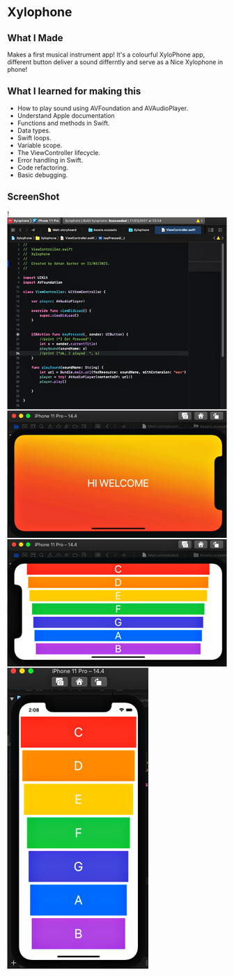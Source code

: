 
# Xylophone


## What I Made

Makes a first musical instrument app!  It's a colourful XyloPhone app, different button deliver a sound differntly and serve as a Nice Xylophone in phone!  

## What I learned for making this

* How to play sound using AVFoundation and AVAudioPlayer.
* Understand Apple documentation 
* Functions and methods in Swift. 
* Data types.
* Swift loops.
* Variable scope.
* The ViewController lifecycle.
* Error handling in Swift.
* Code refactoring.
* Basic debugging.

## ScreenShot

!![Image1](Doc/Image1.png)
![Image2](Doc/Image2.png)
![Image3](Doc/Image3.png)
![Image4](Doc/Image4.png)
